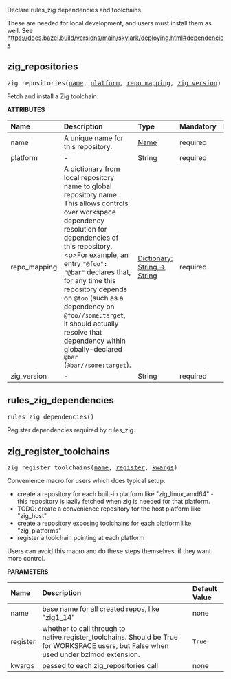<!-- Generated with Stardoc: http://skydoc.bazel.build -->

Declare rules_zig dependencies and toolchains.

These are needed for local development, and users must install them as well.
See https://docs.bazel.build/versions/main/skylark/deploying.html#dependencies


<a id="zig_repositories"></a>

## zig_repositories

<pre>
zig_repositories(<a href="#zig_repositories-name">name</a>, <a href="#zig_repositories-platform">platform</a>, <a href="#zig_repositories-repo_mapping">repo_mapping</a>, <a href="#zig_repositories-zig_version">zig_version</a>)
</pre>

Fetch and install a Zig toolchain.

**ATTRIBUTES**


| Name  | Description | Type | Mandatory | Default |
| :------------- | :------------- | :------------- | :------------- | :------------- |
| <a id="zig_repositories-name"></a>name |  A unique name for this repository.   | <a href="https://bazel.build/concepts/labels#target-names">Name</a> | required |  |
| <a id="zig_repositories-platform"></a>platform |  -   | String | required |  |
| <a id="zig_repositories-repo_mapping"></a>repo_mapping |  A dictionary from local repository name to global repository name. This allows controls over workspace dependency resolution for dependencies of this repository.&lt;p&gt;For example, an entry <code>"@foo": "@bar"</code> declares that, for any time this repository depends on <code>@foo</code> (such as a dependency on <code>@foo//some:target</code>, it should actually resolve that dependency within globally-declared <code>@bar</code> (<code>@bar//some:target</code>).   | <a href="https://bazel.build/rules/lib/dict">Dictionary: String -> String</a> | required |  |
| <a id="zig_repositories-zig_version"></a>zig_version |  -   | String | required |  |


<a id="rules_zig_dependencies"></a>

## rules_zig_dependencies

<pre>
rules_zig_dependencies()
</pre>

Register dependencies required by rules_zig.



<a id="zig_register_toolchains"></a>

## zig_register_toolchains

<pre>
zig_register_toolchains(<a href="#zig_register_toolchains-name">name</a>, <a href="#zig_register_toolchains-register">register</a>, <a href="#zig_register_toolchains-kwargs">kwargs</a>)
</pre>

Convenience macro for users which does typical setup.

- create a repository for each built-in platform like "zig_linux_amd64" -
  this repository is lazily fetched when zig is needed for that platform.
- TODO: create a convenience repository for the host platform like "zig_host"
- create a repository exposing toolchains for each platform like "zig_platforms"
- register a toolchain pointing at each platform

Users can avoid this macro and do these steps themselves, if they want more control.


**PARAMETERS**


| Name  | Description | Default Value |
| :------------- | :------------- | :------------- |
| <a id="zig_register_toolchains-name"></a>name |  base name for all created repos, like "zig1_14"   |  none |
| <a id="zig_register_toolchains-register"></a>register |  whether to call through to native.register_toolchains. Should be True for WORKSPACE users, but False when used under bzlmod extension.   |  <code>True</code> |
| <a id="zig_register_toolchains-kwargs"></a>kwargs |  passed to each zig_repositories call   |  none |


